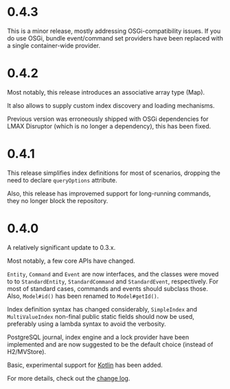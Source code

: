 0.4.3
=====

This is a minor release, mostly addressing OSGi-compatibility issues. If you do
use OSGi, bundle event/command set providers have been replaced with a
single container-wide provider.

0.4.2
=====

Most notably, this release introduces an associative array type (Map).

It also allows to supply custom index discovery and loading mechanisms.

Previous version was erroneously shipped with OSGi dependencies for
LMAX Disruptor (which is no longer a dependency), this has been fixed. 

0.4.1
=====

This release simplifies index definitions for most of scenarios, dropping the need to
declare `queryOptions` attribute.

Also, this release has improvemed support for long-running commands, they no longer
block the repository. 

0.4.0
=====

A relatively significant update to 0.3.x.

Most notably, a few core APIs have changed.

`Entity`, `Command` and `Event` are now interfaces, and the classes were moved to to `StandardEntity`, `StandardCommand` and `StandardEvent`, respectively. For most of standard cases,
commands and events should subclass those. Also, `Model#id()` has been renamed to `Model#getId()`.

Index definition syntax has changed considerably, `SimpleIndex` and `MultiValueIndex` non-final public static fields should now be used, preferably using a lambda syntax to avoid the verbosity.

PostgreSQL journal, index engine and a lock provider have been implemented and are now suggested to be the default choice (instead of H2/MVStore).

Basic, experimental support for [Kotlin](https://kotlinlang.org) has been added.

For more details, check out the [change log](CHANGELOG.md#040).
